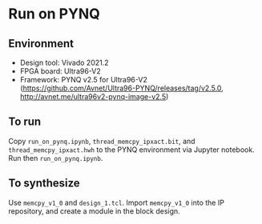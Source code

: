 Run on PYNQ
====================

Environment
--------------------

- Design tool: Vivado 2021.2
- FPGA board: Ultra96-V2
- Framework: PYNQ v2.5 for Ultra96-V2 (https://github.com/Avnet/Ultra96-PYNQ/releases/tag/v2.5.0, http://avnet.me/ultra96v2-pynq-image-v2.5)

To run
--------------------

Copy `run_on_pynq.ipynb`, `thread_memcpy_ipxact.bit`, and `thread_memcpy_ipxact.hwh` to the PYNQ environment via Jupyter notebook. Run then `run_on_pynq.ipynb`.


To synthesize
--------------------

Use `memcpy_v1_0` and `design_1.tcl`.
Import `memcpy_v1_0` into the IP repository, and create a module in the block design.
